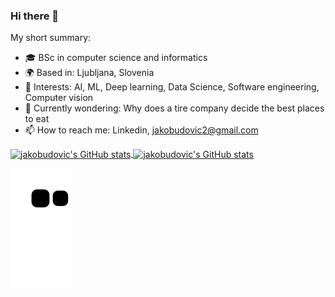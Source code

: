 
### Hi there 👋

My short summary:
- 🎓 BSc in computer science and informatics
- 🌍 Based in: Ljubljana, Slovenia
- 🧠 Interests: AI, ML, Deep learning, Data Science, Software engineering, Computer vision
- 🤔 Currently wondering: Why does a tire company decide the best places to eat
- 📫 How to reach me: Linkedin, jakobudovic2@gmail.com

<!--
**jakobudovic/jakobudovic** is a ✨ _special_ ✨ repository because its `README.md` (this file) appears on your GitHub profile.

Here are some ideas to get you started:



- 🔭 I’m currently working on ...
- 🌱 I’m currently learning ...
- 👯 I’m looking to collaborate on ...
- 🤔 Currently wondering: Why does a tire company decide the best places to eat
- 💬 Ask me about ...
- 📫 How to reach me: ...
- 😄 Pronouns: ...
- ⚡ Fun fact: ...
-->

<a href="#">
  <img align="center" src="https://github-readme-stats.vercel.app/api?username=jakobudovic&count_private=true&include_all_commits=true&show_icons=true&hide_border=true&hide=issues&theme=dark#gh-dark-mode-only" alt="jakobudovic's GitHub stats"/>
</a>
<a href="#">
  <img align="center" src="https://github-readme-stats.vercel.app/api/top-langs/?username=jakobudovic&layout=compact&hide_border=true&theme=dark#gh-dark-mode-only" alt="jakobudovic's GitHub stats"/>
</a>


![snake gif](https://github.com/jakobudovic/jakobudovic/blob/output/github-contribution-grid-snake.svg)
